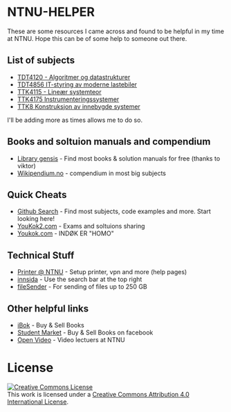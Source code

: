 # NTNU-HELPER
These are some resources I came across and found to be helpful in my time at NTNU. Hope this can be of some help to someone out there.


## List of subjects
* [TDT4120 - Algoritmer og datastrukturer](https://github.com/jumaili/NTNU-HELPER/tree/master/TDT4120%20Algoritmer%20og%20datastrukturer)
* [TDT4856 IT-styring av moderne lastebiler](https://github.com/jumaili/NTNU-HELPER/tree/master/TDT4856%20IT-styring%20av%20moderne%20lastebiler)
* [TTK4115 - Lineær systemteor](https://github.com/jumaili/NTNU-HELPER/tree/master/TTK4115%20-%20Lineær%20systemteori)
* [TTK4175 Instrumenteringssystemer](https://github.com/jumaili/NTNU-HELPER/tree/master/TTK4175%20Instrumenteringssystemer)
* [TTK8 Konstruksjon av innebygde systemer](https://github.com/jumaili/NTNU-HELPER/tree/master/TTK8%20Konstruksjon%20av%20innebygde%20systemer)

I'll be adding more as times allows me to do so.


## Books and soltuion manuals and compendium

* [Library gensis](http://gen.lib.rus.ec/) - Find most books & solution manuals for free (thanks to viktor)
* [Wikipendium.no](https://www.wikipendium.no/) - compendium in most big subjects 


## Quick Cheats

* [Github Search](https://github.com/search) - Find most subjects, code examples and more. Start looking here!
* [YouKok2.com](youkok2.com) - Exams and soltuions sharing
* [Youkok.com](http://youkok.com/) - INDØK ER "HOMO"


## Technical Stuff
* [Printer @ NTNU](https://innsida.ntnu.no/it-hjelp) - Setup printer, vpn and more (help pages)
* [innsida](https://innsida.ntnu.no/s) - Use the search bar at the top right 
* [fileSender](https://filesender.uninett.no/index.php?s=upload) - For sending of files up to 250 GB

## Other helpful links
* [iBok](https://ibok.no) - Buy & Sell Books
* [Student Market](https://www.facebook.com/groups/288352844604218/?fb_dtsg_ag=AdyQXiwxpgK3r_hCX7Xm7P8Vi3bPgno-gIcDIAk4gM3LQw%3AAdw5fVQx4Ha_hY9eSZPijVyDKVt1sFTTVu6oOgbPT9M0yA) - Buy & Sell Books on facebook
* [Open Video](https://video.adm.ntnu.no/) - Video lectuers at NTNU


License
====
<a rel="license" href="http://creativecommons.org/licenses/by/4.0/"><img alt="Creative Commons License" style="border-width:0" src="https://i.creativecommons.org/l/by/4.0/88x31.png" /></a><br />This work is licensed under a <a rel="license" href="http://creativecommons.org/licenses/by/4.0/">Creative Commons Attribution 4.0 International License</a>.
